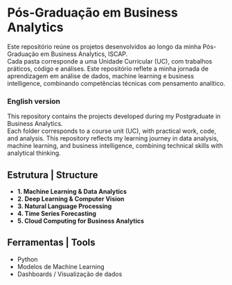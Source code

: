 # Pós-Graduação em Business Analytics

Este repositório reúne os projetos desenvolvidos ao longo da minha Pós-Graduação em Business Analytics, ISCAP.  
Cada pasta corresponde a uma Unidade Curricular (UC), com trabalhos práticos, código e análises.
Este repositório reflete a minha jornada de aprendizagem em análise de dados, machine learning e business intelligence, combinando competências técnicas com pensamento analítico. 

### English version 

This repository contains the projects developed during my Postgraduate in Business Analytics.  
Each folder corresponds to a course unit (UC), with practical work, code, and analysis.
This repository reflects my learning journey in data analysis, machine learning, and business intelligence, combining technical skills with analytical thinking.

## Estrutura | Structure 

- **1. Machine Learning & Data Analytics**  
- **2. Deep Learning & Computer Vision**  
- **3. Natural Language Processing**  
- **4. Time Series Forecasting**  
- **5. Cloud Computing for Business Analytics**

## Ferramentas | Tools 

- Python
- Modelos de Machine Learning
- Dashboards / Visualização de dados 
